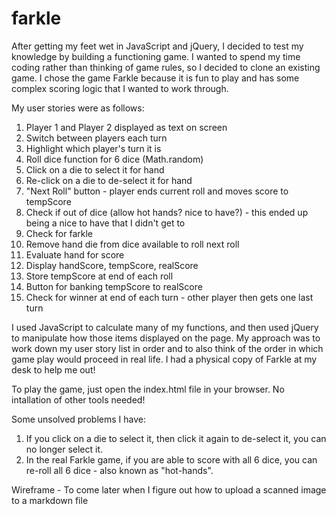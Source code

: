 # farkle

After getting my feet wet in JavaScript and jQuery, I decided to test my knowledge by building a functioning game. I wanted to spend my time coding rather than thinking of game rules, so I decided to clone an existing game. I chose the game Farkle because it is fun to play and has some complex scoring logic that I wanted to work through.

My user stories were as follows: 

1. Player 1 and Player 2 displayed as text on screen
2. Switch between players each turn
3. Highlight which player's turn it is
4. Roll dice function for 6 dice (Math.random)
5. Click on a die to select it for hand
6. Re-click on a die to de-select it for hand
7. "Next Roll" button - player ends current roll and moves score to tempScore
8. Check if out of dice (allow hot hands? nice to have?) - this ended up being a nice to have that I didn't get to
9. Check for farkle
10. Remove hand die from dice available to roll next roll
11. Evaluate hand for score
12. Display handScore, tempScore, realScore
13. Store tempScore at end of each roll
14. Button for banking tempScore to realScore
15. Check for winner at end of each turn - other player then gets one last turn

I used JavaScript to calculate many of my functions, and then used jQuery to manipulate how those items displayed on the page. My approach was to work down my user story list in order and to also think of the order in which game play would proceed in real life. I had a physical copy of Farkle at my desk to help me out!

To play the game, just open the index.html file in your browser. No intallation of other tools needed!

Some unsolved problems I have:

1. If you click on a die to select it, then click it again to de-select it, you can no longer select it.
2. In the real Farkle game, if you are able to score with all 6 dice, you can re-roll all 6 dice - also known as "hot-hands".

Wireframe - To come later when I figure out how to upload a scanned image to a markdown file